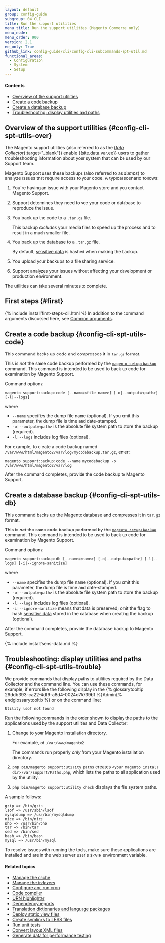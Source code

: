 ```yaml
---
layout: default
group: config-guide
subgroup: 04_CLI
title: Run the support utilities
menu_title: Run the support utilities (Magento Commerce only)
menu_node:
menu_order: 900
version: 2.1
ee_only: True
github_link: config-guide/cli/config-cli-subcommands-spt-util.md
functional_areas:
  - Configuration
  - System
  - Setup
---
```


#### Contents
*	[Overview of the support utilities](#config-cli-spt-utils-over)
*	[Create a code backup](#config-cli-spt-utils-code)
*	[Create a database backup](#config-cli-spt-utils-db)
*	[Troubleshooting: display utilities and paths](#config-cli-spt-utils-trouble)

## Overview of the support utilities {#config-cli-spt-utils-over}
The Magento support utilities (also referred to as the [*Data Collector*](http://docs.magento.com/m2/ee/user_guide/system/support-data-collector.html){:target="_blank"}) enable {{site.data.var.ee}} users to gather troubleshooting information about your system that can be used by our Support team.

Magento Support uses these backups (also referred to as *dumps*) to analyze issues that require access to your code. A typical scenario follows:

1.	You're having an issue with your Magento store and you contact Magento Support.
2.	Support determines they need to see your code or database to reproduce the issue.
3.	You back up the code to a `.tar.gz` file.

	This backup *excludes* your media files to speed up the process and to result in a much smaller file.
4.	You back up the database to a `.tar.gz` file.

	By default, [sensitive data](#sens-data) is hashed when making the backup.
5.	You upload your backups to a file sharing service.
6.	Support analyzes your issues without affecting your development or production environment.

The utilities can take several minutes to complete.

## First steps {#first}
{% include install/first-steps-cli.html %}
In addition to the command arguments discussed here, see <a href="{{page.baseurl}}config-guide/cli/config-cli-subcommands.html#config-cli-subcommands-common">Common arguments</a>.

## Create a code backup {#config-cli-spt-utils-code}
This command backs up code and compresses it in `tar.gz` format.

<div class="bs-callout bs-callout-info" id="info">
<span class="glyphicon-class">
  <p>This is <em>not</em> the same code backup performed by the <a href="{{page.baseurl}}install-gde/install/cli/install-cli-backup.html"><code>magento setup:backup</code></a> command. This command is intended to be used to back up code for examination by Magento Support.</p></span>
</div>

Command options:

	magento support:backup:code [--name=<file name>] [-o|--output=<path>] [-l|--logs]

where

*	`--name` specifies the dump file name (optional). If you omit this parameter, the dump file is time and date-stamped.
*	`-o|--output=<path>` is the absolute file system path to store the backup (required).
*	`-l|--logs` includes log files (optional).

For example, to create a code backup named `/var/www/html/magento2/var/log/mycodebackup.tar.gz`, enter:

	magento support:backup:code --name mycodebackup -o /var/www/html/magento2/var/log

After the command completes, provide the code backup to Magento Support.

## Create a database backup {#config-cli-spt-utils-db}
This command backs up the Magento database and compresses it in `tar.gz` format.

<div class="bs-callout bs-callout-info" id="info">
<span class="glyphicon-class">
  <p>This is <em>not</em> the same code backup performed by the <a href="{{page.baseurl}}install-gde/install/cli/install-cli-backup.html"><code>magento setup:backup</code></a> command. This command is intended to be used to back up code for examination by Magento Support.</p></span>
</div>

Command options:

	magento support:backup:db [--name=<name>] [-o|--output=<path>] [-l|--logs] [-i|--ignore-sanitize]

where

*	`--name` specifies the dump file name (optional). If you omit this parameter, the dump file is time and date-stamped.
*	`-o|--output=<path>` is the absolute file system path to store the backup (required).
*	`-l|--logs` includes log files (optional).
*	`-i|--ignore-sanitize` means that data is preserved; omit the flag to hash [sensitive data](#sens-data) stored in the database when creating the backup (optional).

After the command completes, provide the database backup to Magento Support.

{% include install/sens-data.md %}

## Troubleshooting: display utilities and paths {#config-cli-spt-utils-trouble}
We provide commands that display paths to utilities required by the Data Collector and the command line. You can use these commands, for example, if errors like the following display in the {% glossarytooltip 29ddb393-ca22-4df9-a8d4-0024d75739b1 %}Admin{% endglossarytooltip %} or on the command line:

	Utility lsof not found

Run the following commands in the order shown to display the paths to the applications used by the support utilities and Data Collector:

1.	Change to your Magento installation directory.

	For example, `cd /var/www/magento2`

	<div class="bs-callout bs-callout-info" id="info">
		<span class="glyphicon-class">
  		<p>The commands run properly <em>only</em> from your Magento installation directory.</p></span>
	</div>
1.	`php bin/magento support:utility:paths` creates `<your Magento install dir>/var/support/Paths.php`, which lists the paths to all application used by the utility.
2.	`php bin/magento support:utility:check` displays the file system paths.

A sample follows:

	gzip => /bin/gzip
	lsof => /usr/sbin/lsof
	mysqldump => /usr/bin/mysqldump
	nice => /bin/nice
	php => /usr/bin/php
	tar => /bin/tar
	sed => /bin/sed
	bash => /bin/bash
	mysql => /usr/bin/mysql

To resolve issues with running the tools, make sure these applications are installed and are in the web server user's `$PATH` environment variable.

#### Related topics

*	<a href="{{page.baseurl}}config-guide/cli/config-cli-subcommands-cache.html">Manage the cache</a>
*	<a href="{{page.baseurl}}config-guide/cli/config-cli-subcommands-index.html">Manage the indexers</a>
*	<a href="{{page.baseurl}}config-guide/cli/config-cli-subcommands-cron.html">Configure and run cron</a>
*	<a href="{{page.baseurl}}config-guide/cli/config-cli-subcommands-compiler.html">Code compiler</a>
*	<a href="{{page.baseurl}}config-guide/cli/config-cli-subcommands-urn.html">URN highlighter</a>
*	<a href="{{page.baseurl}}config-guide/cli/config-cli-subcommands-depen.html">Dependency reports</a>
*	<a href="{{page.baseurl}}config-guide/cli/config-cli-subcommands-i18n.html">Translation dictionaries and language packages</a>
*	<a href="{{page.baseurl}}config-guide/cli/config-cli-subcommands-static-view.html">Deploy static view files</a>
*	<a href="{{page.baseurl}}config-guide/cli/config-cli-subcommands-less-sass.html">Create symlinks to LESS files</a>
*	<a href="{{page.baseurl}}config-guide/cli/config-cli-subcommands-test.html">Run unit tests</a>
*	<a href="{{page.baseurl}}config-guide/cli/config-cli-subcommands-layout-xml.html">Convert layout XML files</a>
*	<a href="{{page.baseurl}}config-guide/cli/config-cli-subcommands-perf-data.html">Generate data for performance testing</a>
